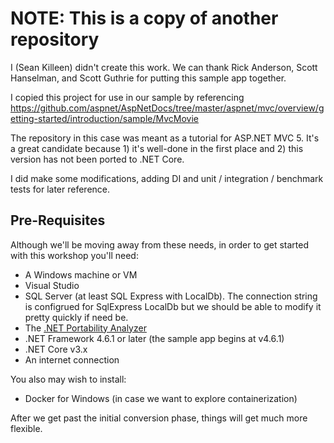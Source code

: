 # NOTE: This is a copy of another repository

I (Sean Killeen) didn't create this work. We can thank Rick Anderson, Scott Hanselman, and Scott Guthrie for putting this sample app together.

I copied this project for use in our sample by referencing <https://github.com/aspnet/AspNetDocs/tree/master/aspnet/mvc/overview/getting-started/introduction/sample/MvcMovie>

The repository in this case was meant as a tutorial for ASP.NET MVC 5. It's a great candidate because 1) it's well-done in the first place and 2) this version has not been ported to .NET Core.

I did make some modifications, adding DI and unit / integration / benchmark tests for later reference.

## Pre-Requisites

Although we'll be moving away from these needs, in order to get started with this workshop you'll need:

* A Windows machine or VM
* Visual Studio
* SQL Server (at least SQL Express with LocalDb). The connection string is configrued for SqlExpress LocalDb but we should be able to modify it pretty quickly if need be.
* The [.NET Portability Analyzer](https://marketplace.visualstudio.com/items?itemName=ConnieYau.NETPortabilityAnalyzer)
* .NET Framework 4.6.1 or later (the sample app begins at v4.6.1)
* .NET Core v3.x
* An internet connection

You also may wish to install:

* Docker for Windows (in case we want to explore containerization)

After we get past the initial conversion phase, things will get much more flexible.
